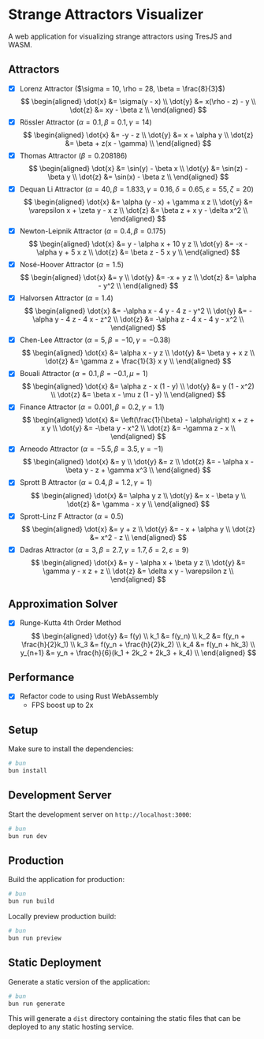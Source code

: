 # Strange Attractors Visualizer

A web application for visualizing strange attractors using TresJS and WASM.

## Attractors

- [x] Lorenz Attractor ($\sigma = 10, \rho = 28, \beta = \frac{8}{3}$)
  $$
  \begin{aligned}
  \dot{x} &= \sigma(y - x) \\
  \dot{y} &= x(\rho - z) - y \\
  \dot{z} &= xy - \beta z \\
  \end{aligned}
  $$
- [x] Rössler Attractor ($\alpha = 0.1, \beta = 0.1, \gamma = 14$)
  $$
  \begin{aligned}
  \dot{x} &= -y - z \\
  \dot{y} &= x + \alpha y \\
  \dot{z} &= \beta + z(x - \gamma) \\
  \end{aligned}
  $$
- [x] Thomas Attractor ($\beta = 0.208186$)
  $$
  \begin{aligned}
  \dot{x} &= \sin(y) - \beta x \\
  \dot{y} &= \sin(z) - \beta y \\
  \dot{z} &= \sin(x) - \beta z \\
  \end{aligned}
  $$
- [x] Dequan Li Attractor ($\alpha = 40, \beta = 1.833, \gamma = 0.16, \delta = 0.65, \varepsilon = 55, \zeta = 20$)
  $$
  \begin{aligned}
  \dot{x} &= \alpha (y - x) + \gamma x z \\
  \dot{y} &= \varepsilon x + \zeta y - x z \\
  \dot{z} &= \beta z + x y - \delta x^2 \\
  \end{aligned}
  $$
- [x] Newton-Leipnik Attractor ($\alpha = 0.4, \beta = 0.175$)
  $$
  \begin{aligned}
  \dot{x} &= y - \alpha x + 10 y z \\
  \dot{y} &= -x - \alpha y + 5 x z \\
  \dot{z} &= \beta z - 5 x y \\
  \end{aligned}
  $$
- [x] Nosé-Hoover Attractor ($\alpha = 1.5$)
  $$
  \begin{aligned}
  \dot{x} &= y \\
  \dot{y} &= -x + y z \\
  \dot{z} &= \alpha - y^2 \\
  \end{aligned}
  $$
- [x] Halvorsen Attractor ($\alpha = 1.4$)
  $$
  \begin{aligned}
  \dot{x} &= -\alpha x - 4 y - 4 z - y^2 \\
  \dot{y} &= -\alpha y - 4 z - 4 x - z^2 \\
  \dot{z} &= -\alpha z - 4 x - 4 y - x^2 \\
  \end{aligned}
  $$
- [x] Chen-Lee Attractor ($\alpha = 5, \beta = -10, \gamma = -0.38$)
  $$
  \begin{aligned}
  \dot{x} &= \alpha x - y z \\
  \dot{y} &= \beta y + x z \\
  \dot{z} &= \gamma z + \frac{1}{3} x y \\
  \end{aligned}
  $$
- [x] Bouali Attractor ($\alpha = 0.1, \beta = -0.1, \mu=1$)
  $$
  \begin{aligned}
  \dot{x} &= \alpha z - x (1 - y) \\
  \dot{y} &= y (1 - x^2) \\
  \dot{z} &= \beta x - \mu z (1 - y) \\
  \end{aligned}
  $$
- [x] Finance Attractor ($\alpha = 0.001, \beta = 0.2, \gamma = 1.1$)
  $$
  \begin{aligned}
  \dot{x} &= \left(\frac{1}{\beta} - \alpha\right) x + z + x y \\
  \dot{y} &= -\beta y - x^2 \\
  \dot{z} &= -\gamma z - x \\
  \end{aligned}
  $$
- [x] Arneodo Attractor ($\alpha = -5.5, \beta = 3.5, \gamma = -1$)
  $$
  \begin{aligned}
  \dot{x} &= y \\
  \dot{y} &= z \\
  \dot{z} &= - \alpha x - \beta y - z + \gamma x^3 \\
  \end{aligned}
  $$
- [x] Sprott B Attractor ($\alpha = 0.4, \beta = 1.2, \gamma = 1$)
  $$
  \begin{aligned}
  \dot{x} &= \alpha y z \\
  \dot{y} &= x - \beta y \\
  \dot{z} &= \gamma - x y \\
  \end{aligned}
  $$
- [x] Sprott-Linz F Attractor ($\alpha = 0.5$)
  $$
  \begin{aligned}
  \dot{x} &= y + z \\
  \dot{y} &= - x + \alpha y \\
  \dot{z} &= x^2 - z \\
  \end{aligned}
  $$
- [x] Dadras Attractor ($\alpha = 3, \beta = 2.7, \gamma = 1.7, \delta = 2, \varepsilon = 9$)
  $$
  \begin{aligned}
  \dot{x} &= y - \alpha x + \beta y z \\
  \dot{y} &= \gamma y - x z + z \\
  \dot{z} &= \delta x y - \varepsilon z \\
  \end{aligned}
  $$

## Approximation Solver

- [x] Runge-Kutta 4th Order Method
  $$
  \begin{aligned}
  \dot{y} &= f(y) \\
  k_1 &= f(y_n) \\
  k_2 &= f(y_n + \frac{h}{2}k_1) \\
  k_3 &= f(y_n + \frac{h}{2}k_2) \\
  k_4 &= f(y_n + hk_3) \\
  y_{n+1} &= y_n + \frac{h}{6}(k_1 + 2k_2 + 2k_3 + k_4) \\
  \end{aligned}
  $$

## Performance

- [x] Refactor code to using Rust WebAssembly
  - FPS boost up to 2x

## Setup

Make sure to install the dependencies:

```bash
# bun
bun install
```

## Development Server

Start the development server on `http://localhost:3000`:

```bash
# bun
bun run dev
```

## Production

Build the application for production:

```bash
# bun
bun run build
```

Locally preview production build:

```bash
# bun
bun run preview
```

## Static Deployment

Generate a static version of the application:

```bash
# bun
bun run generate
```

This will generate a `dist` directory containing the static files that can be deployed to any static hosting service.
